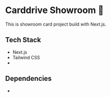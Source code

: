 # Carddrive Showroom 🚗

This is showroom card project build with Next.js.

<!-- Image Section -->

<!-- Timeline (10:58) -->

## Tech Stack

-  Next.js
-  Tailwind CSS
-

## Dependencies

-
